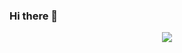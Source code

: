 ### Hi there 👋

<!--
**yuyezhiji/yuyezhiji** is a ✨ _special_ ✨ repository because its `README.md` (this file) appears on your GitHub profile.

Here are some ideas to get you started:

- 🔭 I’m currently working on ...
- 🌱 I’m currently learning ...
- 👯 I’m looking to collaborate on ...
- 🤔 I’m looking for help with ...
- 💬 Ask me about ...
- 📫 How to reach me: ...
- 😄 Pronouns: ...
- ⚡ Fun fact: ...
-->

<!-- <div align="center"> <img src="https://github-readme-stats.vercel.app/api?username=yuyezhiji&show_icons=true&theme=tokyonight" /> </div> -->


<div align="center"> <img src="https://readme-typing-svg.herokuapp.com/?lines=每一天都是独一无二&center=true&font=Roboto&size=27" /></div>


